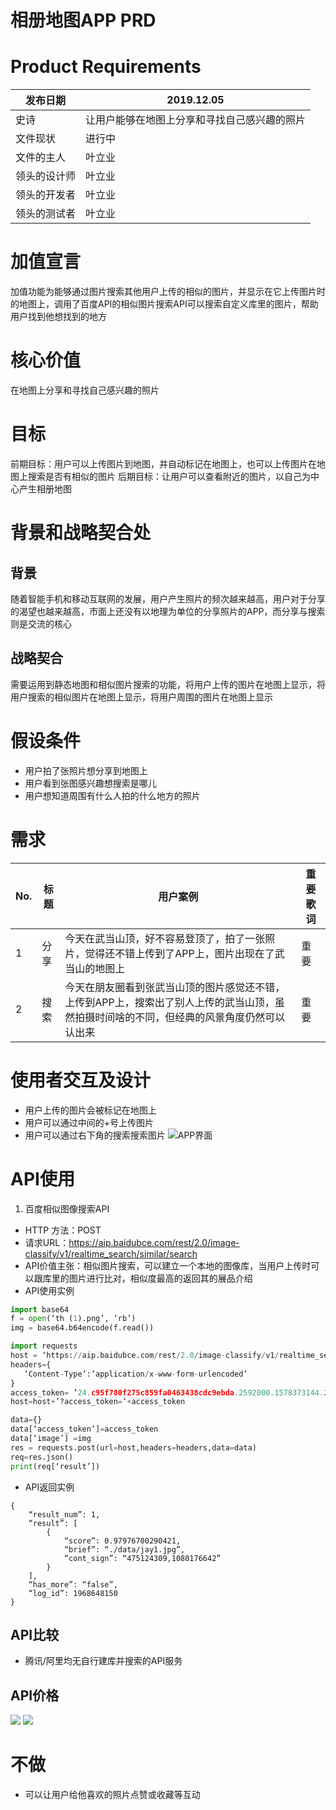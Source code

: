# 相册地图APP PRD
# Product Requirements
|发布日期|2019.12.05|
|---|---|
|史诗|让用户能够在地图上分享和寻找自己感兴趣的照片|
|文件现状|进行中|
|文件的主人|叶立业|
|领头的设计师|叶立业|
|领头的开发者|叶立业|
|领头的测试者|叶立业|


# 加值宣言
加值功能为能够通过图片搜索其他用户上传的相似的图片，并显示在它上传图片时的地图上，调用了百度API的相似图片搜索API可以搜索自定义库里的图片，帮助用户找到他想找到的地方
# 核心价值
在地图上分享和寻找自己感兴趣的照片

# 目标
前期目标：用户可以上传图片到地图，并自动标记在地图上，也可以上传图片在地图上搜索是否有相似的图片
后期目标：让用户可以查看附近的图片，以自己为中心产生相册地图

# 背景和战略契合处
## 背景
随着智能手机和移动互联网的发展，用户产生照片的频次越来越高，用户对于分享的渴望也越来越高，市面上还没有以地理为单位的分享照片的APP，而分享与搜索则是交流的核心
## 战略契合
需要运用到静态地图和相似图片搜索的功能，将用户上传的图片在地图上显示，将用户搜索的相似图片在地图上显示，将用户周围的图片在地图上显示
# 假设条件
* 用户拍了张照片想分享到地图上
* 用户看到张图感兴趣想搜索是哪儿
* 用户想知道周围有什么人拍的什么地方的照片
# 需求
|No.|标题|用户案例|重要歌词|
|---|---|---|---|
|1|分享|今天在武当山顶，好不容易登顶了，拍了一张照片，觉得还不错上传到了APP上，图片出现在了武当山的地图上|重要|
|2|搜索|今天在朋友圈看到张武当山顶的图片感觉还不错，上传到APP上，搜索出了别人上传的武当山顶，虽然拍摄时间啥的不同，但经典的风景角度仍然可以认出来|重要|

#  使用者交互及设计
* 用户上传的图片会被标记在地图上
* 用户可以通过中间的+号上传图片
* 用户可以通过右下角的搜索搜索图片
![APP界面](https://github.com/yly49930454/final_APP/blob/master/media/%E6%88%AA%E5%B1%8F2019-12-11%E4%B8%8A%E5%8D%8810.19.40.png)
# API使用
1. 百度相似图像搜索API
* HTTP 方法：POST
* 请求URL：https://aip.baidubce.com/rest/2.0/image-classify/v1/realtime_search/similar/search
* API价值主张：相似图片搜索，可以建立一个本地的图像库，当用户上传时可以跟库里的图片进行比对，相似度最高的返回其的展品介绍
* API使用实例
``` python
import base64
f = open(‘th (1).png’, ‘rb’)
img = base64.b64encode(f.read())

import requests
host = ‘https://aip.baidubce.com/rest/2.0/image-classify/v1/realtime_search/similar/search’
headers={
   ‘Content-Type’:’application/x-www-form-urlencoded’
}
access_token= ’24.c95f780f275c859fa0463438cdc9ebda.2592000.1578373144.282335-17966623’
host=host+’?access_token=‘+access_token

data={}
data[‘access_token’]=access_token
data[‘image’] =img
res = requests.post(url=host,headers=headers,data=data)
req=res.json()
print(req[‘result’])
```
* API返回实例
``` 
{
    “result_num”: 1,
    “result”: [
        {
            “score”: 0.97976700290421,
            “brief”: “./data/jay1.jpg”,
            “cont_sign”: “475124309,1080176642”
        }
    ],
	“has_more”: “false”,
    “log_id”: 1968648150
}
```
## API比较

* 腾讯/阿里均无自行建库并搜索的API服务

## API价格
![](https://github.com/yly49930454/final_APP/blob/master/media/%E6%88%AA%E5%B1%8F2020-01-09%E4%B8%8B%E5%8D%884.44.12.png)
![](https://github.com/yly49930454/final_APP/blob/master/media/%E6%88%AA%E5%B1%8F2020-01-09%E4%B8%8B%E5%8D%884.44.19.png)
# 不做
* 可以让用户给他喜欢的照片点赞或收藏等互动
